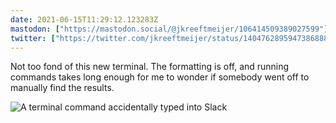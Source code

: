 ```yaml
---
date: 2021-06-15T11:29:12.123283Z
mastodon: ["https://mastodon.social/@jkreeftmeijer/106414509389027599"]
twitter: ["https://twitter.com/jkreeftmeijer/status/1404762895947386888"]
---
```

Not too fond of this new terminal. The formatting is off, and running commands takes long enough for me to wonder if somebody went off to manually find the results. 

![A terminal command accidentally typed into Slack](/media/Screen%20Shot%202021-06-15%20at%2013.23.47.png)

